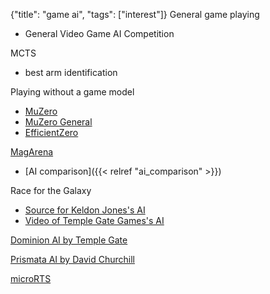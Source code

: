 {"title": "game ai", "tags": ["interest"]}
General game playing
* General Video Game AI Competition

MCTS
* best arm identification

Playing without a game model
* [MuZero](https://deepmind.com/blog/article/muzero-mastering-go-chess-shogi-and-atari-without-rules)
* [MuZero General](https://github.com/werner-duvaud/muzero-general)
* [EfficientZero](https://github.com/YeWR/EfficientZero)

[MagArena](https://github.com/magarena/magarena/wiki/AI-Overview)
* [AI comparison]({{< relref "ai_comparison" >}})

Race for the Galaxy
* [Source for Keldon Jones's AI](http://keldon.net/rftg/)
* [Video of Temple Gate Games's AI](https://www.gdcvault.com/play/1025226/-Race-for-the-Galaxy)

[Dominion AI by Temple Gate](https://www.polygon.com/22440924/dominion-app-neural-network-ai-release-date-price)

[Prismata AI by David Churchill](https://github.com/davechurchill/PrismataAI)

[microRTS](https://sites.google.com/site/micrortsaicompetition/)

